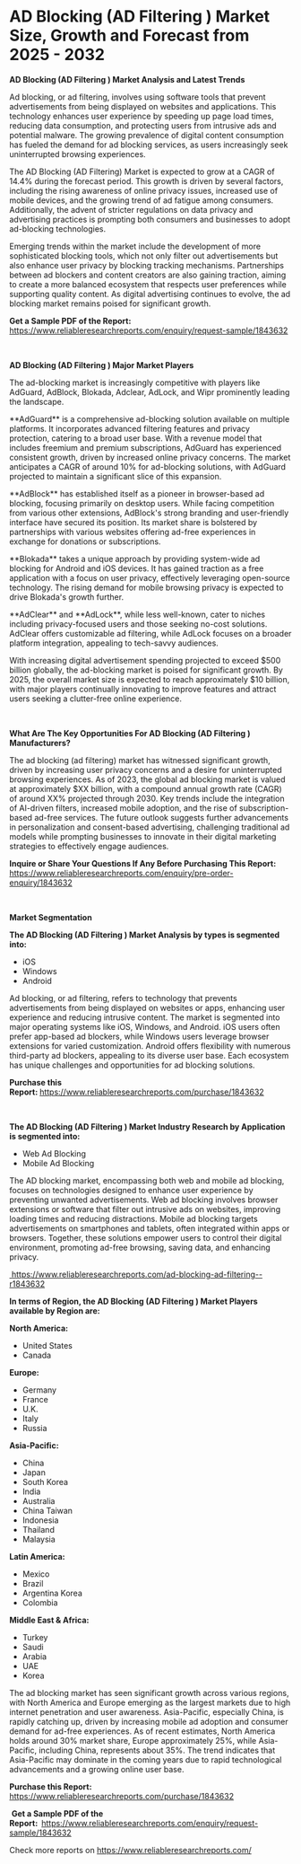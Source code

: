 <p><h1>AD Blocking (AD Filtering ) Market Size, Growth and Forecast from 2025 - 2032</h1></p><p><strong>AD Blocking (AD Filtering ) Market Analysis and Latest Trends</strong></p>
<p><p>Ad blocking, or ad filtering, involves using software tools that prevent advertisements from being displayed on websites and applications. This technology enhances user experience by speeding up page load times, reducing data consumption, and protecting users from intrusive ads and potential malware. The growing prevalence of digital content consumption has fueled the demand for ad blocking services, as users increasingly seek uninterrupted browsing experiences.</p><p>The AD Blocking (AD Filtering) Market is expected to grow at a CAGR of 14.4% during the forecast period. This growth is driven by several factors, including the rising awareness of online privacy issues, increased use of mobile devices, and the growing trend of ad fatigue among consumers. Additionally, the advent of stricter regulations on data privacy and advertising practices is prompting both consumers and businesses to adopt ad-blocking technologies.</p><p>Emerging trends within the market include the development of more sophisticated blocking tools, which not only filter out advertisements but also enhance user privacy by blocking tracking mechanisms. Partnerships between ad blockers and content creators are also gaining traction, aiming to create a more balanced ecosystem that respects user preferences while supporting quality content. As digital advertising continues to evolve, the ad blocking market remains poised for significant growth.</p></p>
<p><strong>Get a Sample PDF of the Report:&nbsp;</strong> <a href="https://www.reliableresearchreports.com/enquiry/request-sample/1843632?utm_campaign=3557&utm_medium=2&utm_source=Github&utm_content=ia&utm_term=26032025&utm_id=ad-blocking-ad-filtering">https://www.reliableresearchreports.com/enquiry/request-sample/1843632</a></p>
<p>&nbsp;</p>
<p><strong>AD Blocking (AD Filtering ) Major Market Players</strong></p>
<p><p>The ad-blocking market is increasingly competitive with players like AdGuard, AdBlock, Blokada, Adclear, AdLock, and Wipr prominently leading the landscape. </p><p>**AdGuard** is a comprehensive ad-blocking solution available on multiple platforms. It incorporates advanced filtering features and privacy protection, catering to a broad user base. With a revenue model that includes freemium and premium subscriptions, AdGuard has experienced consistent growth, driven by increased online privacy concerns. The market anticipates a CAGR of around 10% for ad-blocking solutions, with AdGuard projected to maintain a significant slice of this expansion.</p><p>**AdBlock** has established itself as a pioneer in browser-based ad blocking, focusing primarily on desktop users. While facing competition from various other extensions, AdBlock's strong branding and user-friendly interface have secured its position. Its market share is bolstered by partnerships with various websites offering ad-free experiences in exchange for donations or subscriptions.</p><p>**Blokada** takes a unique approach by providing system-wide ad blocking for Android and iOS devices. It has gained traction as a free application with a focus on user privacy, effectively leveraging open-source technology. The rising demand for mobile browsing privacy is expected to drive Blokada's growth further.</p><p>**AdClear** and **AdLock**, while less well-known, cater to niches including privacy-focused users and those seeking no-cost solutions. AdClear offers customizable ad filtering, while AdLock focuses on a broader platform integration, appealing to tech-savvy audiences.</p><p>With increasing digital advertisement spending projected to exceed $500 billion globally, the ad-blocking market is poised for significant growth. By 2025, the overall market size is expected to reach approximately $10 billion, with major players continually innovating to improve features and attract users seeking a clutter-free online experience.</p></p>
<p>&nbsp;</p>
<p><strong>What Are The Key Opportunities For AD Blocking (AD Filtering ) Manufacturers?</strong></p>
<p><p>The ad blocking (ad filtering) market has witnessed significant growth, driven by increasing user privacy concerns and a desire for uninterrupted browsing experiences. As of 2023, the global ad blocking market is valued at approximately $XX billion, with a compound annual growth rate (CAGR) of around XX% projected through 2030. Key trends include the integration of AI-driven filters, increased mobile adoption, and the rise of subscription-based ad-free services. The future outlook suggests further advancements in personalization and consent-based advertising, challenging traditional ad models while prompting businesses to innovate in their digital marketing strategies to effectively engage audiences.</p></p>
<p><strong>Inquire or Share Your Questions If Any Before Purchasing This Report:</strong> <a href="https://www.reliableresearchreports.com/enquiry/pre-order-enquiry/1843632?utm_campaign=3557&utm_medium=2&utm_source=Github&utm_content=ia&utm_term=26032025&utm_id=ad-blocking-ad-filtering">https://www.reliableresearchreports.com/enquiry/pre-order-enquiry/1843632</a></p>
<p>&nbsp;</p>
<p><strong>Market Segmentation</strong></p>
<p><strong>The AD Blocking (AD Filtering ) Market Analysis by types is segmented into:</strong></p>
<p><ul><li>iOS</li><li>Windows</li><li>Android</li></ul></p>
<p><p>Ad blocking, or ad filtering, refers to technology that prevents advertisements from being displayed on websites or apps, enhancing user experience and reducing intrusive content. The market is segmented into major operating systems like iOS, Windows, and Android. iOS users often prefer app-based ad blockers, while Windows users leverage browser extensions for varied customization. Android offers flexibility with numerous third-party ad blockers, appealing to its diverse user base. Each ecosystem has unique challenges and opportunities for ad blocking solutions.</p></p>
<p><strong>Purchase this Report:&nbsp;</strong><a href="https://www.reliableresearchreports.com/purchase/1843632?utm_campaign=3557&utm_medium=2&utm_source=Github&utm_content=ia&utm_term=26032025&utm_id=ad-blocking-ad-filtering">https://www.reliableresearchreports.com/purchase/1843632</a></p>
<p>&nbsp;</p>
<p><strong>The AD Blocking (AD Filtering ) Market Industry Research by Application is segmented into:</strong></p>
<p><ul><li>Web Ad Blocking</li><li>Mobile Ad Blocking</li></ul></p>
<p><p>The AD blocking market, encompassing both web and mobile ad blocking, focuses on technologies designed to enhance user experience by preventing unwanted advertisements. Web ad blocking involves browser extensions or software that filter out intrusive ads on websites, improving loading times and reducing distractions. Mobile ad blocking targets advertisements on smartphones and tablets, often integrated within apps or browsers. Together, these solutions empower users to control their digital environment, promoting ad-free browsing, saving data, and enhancing privacy.</p></p>
<p><a href="https://www.reliableresearchreports.com/ad-blocking-ad-filtering--r1843632?utm_campaign=3557&utm_medium=2&utm_source=Github&utm_content=ia&utm_term=26032025&utm_id=ad-blocking-ad-filtering">&nbsp;https://www.reliableresearchreports.com/ad-blocking-ad-filtering--r1843632</a></p>
<p><strong>In terms of Region, the AD Blocking (AD Filtering ) Market Players available by Region are:</strong></p>
<p>
    <p> <strong> North America: </strong>
        <ul>
            <li>United States</li>
            <li>Canada</li>
        </ul>
        </p> 
    <p> <strong> Europe: </strong>
        <ul>
            <li>Germany</li>
            <li>France</li>
            <li>U.K.</li>
            <li>Italy</li>
            <li>Russia</li>
        </ul>
        </p> 
    <p> <strong> Asia-Pacific: </strong>
        <ul>
            <li>China</li>
            <li>Japan</li>
            <li>South Korea</li>
            <li>India</li>
            <li>Australia</li>
            <li>China Taiwan</li>
            <li>Indonesia</li>
            <li>Thailand</li>
            <li>Malaysia</li>
        </ul>
        </p> 
    <p> <strong> Latin America: </strong>
        <ul>
            <li>Mexico</li>
            <li>Brazil</li>
            <li>Argentina Korea</li>
            <li>Colombia</li>
        </ul>
        </p> 
    <p> <strong> Middle East & Africa: </strong>
        <ul>
            <li>Turkey</li>
            <li>Saudi</li>
            <li>Arabia</li>
            <li>UAE</li>
            <li>Korea</li>
        </ul>
    </p>
    </p>
<p><p>The ad blocking market has seen significant growth across various regions, with North America and Europe emerging as the largest markets due to high internet penetration and user awareness. Asia-Pacific, especially China, is rapidly catching up, driven by increasing mobile ad adoption and consumer demand for ad-free experiences. As of recent estimates, North America holds around 30% market share, Europe approximately 25%, while Asia-Pacific, including China, represents about 35%. The trend indicates that Asia-Pacific may dominate in the coming years due to rapid technological advancements and a growing online user base.</p></p>
<p><strong>Purchase this Report: </strong><a href="https://www.reliableresearchreports.com/purchase/1843632?utm_campaign=3557&utm_medium=2&utm_source=Github&utm_content=ia&utm_term=26032025&utm_id=ad-blocking-ad-filtering">https://www.reliableresearchreports.com/purchase/1843632</a></p>
<p>&nbsp;<strong>Get a Sample PDF of the Report:&nbsp;&nbsp;</strong><a href="https://www.reliableresearchreports.com/enquiry/request-sample/1843632?utm_campaign=3557&utm_medium=2&utm_source=Github&utm_content=ia&utm_term=26032025&utm_id=ad-blocking-ad-filtering">https://www.reliableresearchreports.com/enquiry/request-sample/1843632</a></p>
<p><strong></strong></p>
<p>Check more reports on <a href="https://www.reliableresearchreports.com/?utm_campaign=3557&utm_medium=2&utm_source=Github&utm_content=ia&utm_term=26032025&utm_id=ad-blocking-ad-filtering">https://www.reliableresearchreports.com/</a></p>